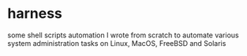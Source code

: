 # harness
some shell scripts automation I wrote from scratch to automate various system administration tasks on Linux, MacOS, FreeBSD and Solaris

